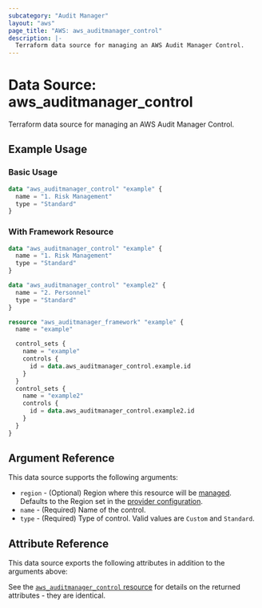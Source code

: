 ```yaml
---
subcategory: "Audit Manager"
layout: "aws"
page_title: "AWS: aws_auditmanager_control"
description: |-
  Terraform data source for managing an AWS Audit Manager Control.
---
```


# Data Source: aws_auditmanager_control

Terraform data source for managing an AWS Audit Manager Control.

## Example Usage

### Basic Usage

```terraform
data "aws_auditmanager_control" "example" {
  name = "1. Risk Management"
  type = "Standard"
}
```

### With Framework Resource

```terraform
data "aws_auditmanager_control" "example" {
  name = "1. Risk Management"
  type = "Standard"
}

data "aws_auditmanager_control" "example2" {
  name = "2. Personnel"
  type = "Standard"
}

resource "aws_auditmanager_framework" "example" {
  name = "example"

  control_sets {
    name = "example"
    controls {
      id = data.aws_auditmanager_control.example.id
    }
  }
  control_sets {
    name = "example2"
    controls {
      id = data.aws_auditmanager_control.example2.id
    }
  }
}
```

## Argument Reference

This data source supports the following arguments:

* `region` - (Optional) Region where this resource will be [managed](https://docs.aws.amazon.com/general/latest/gr/rande.html#regional-endpoints). Defaults to the Region set in the [provider configuration](https://registry.terraform.io/providers/hashicorp/aws/latest/docs#aws-configuration-reference).
* `name` - (Required) Name of the control.
* `type` - (Required) Type of control. Valid values are `Custom` and `Standard`.

## Attribute Reference

This data source exports the following attributes in addition to the arguments above:

See the [`aws_auditmanager_control` resource](/docs/providers/aws/r/auditmanager_control.html) for details on the returned attributes - they are identical.
